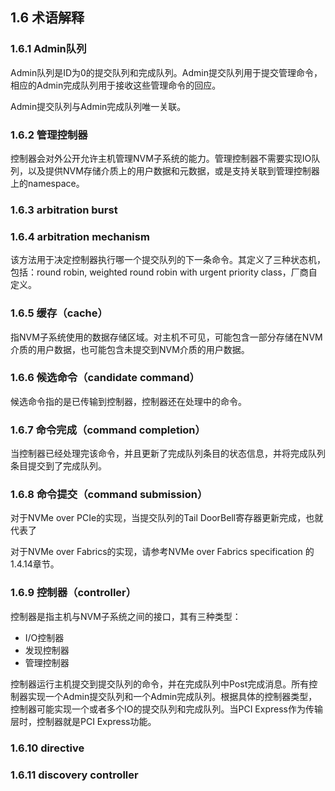 
## 1.6 术语解释
### 1.6.1 Admin队列

Admin队列是ID为0的提交队列和完成队列。Admin提交队列用于提交管理命令，相应的Admin完成队列用于接收这些管理命令的回应。

Admin提交队列与Admin完成队列唯一关联。

### 1.6.2 管理控制器

控制器会对外公开允许主机管理NVM子系统的能力。管理控制器不需要实现IO队列，以及提供NVM存储介质上的用户数据和元数据，或是支持关联到管理控制器上的namespace。

### 1.6.3 **arbitration burst**



### 1.6.4 **arbitration mechanism**

该方法用于决定控制器执行哪一个提交队列的下一条命令。其定义了三种状态机，包括：round robin, weighted round robin with urgent priority class，厂商自定义。

### 1.6.5 缓存（cache）

指NVM子系统使用的数据存储区域。对主机不可见，可能包含一部分存储在NVM介质的用户数据，也可能包含未提交到NVM介质的用户数据。

### 1.6.6 候选命令（**candidate command**）

候选命令指的是已传输到控制器，控制器还在处理中的命令。

### 1.6.7 命令完成（**command completion**） 

当控制器已经处理完该命令，并且更新了完成队列条目的状态信息，并将完成队列条目提交到了完成队列。

### 1.6.8 命令提交（**command submission**）

对于NVMe over PCIe的实现，当提交队列的Tail DoorBell寄存器更新完成，也就代表了

对于NVMe over Fabrics的实现，请参考NVMe over Fabrics specification 的1.4.14章节。

### 1.6.9 控制器（**controller**）

控制器是指主机与NVM子系统之间的接口，其有三种类型：

- I/O控制器
- 发现控制器
- 管理控制器

控制器运行主机提交到提交队列的命令，并在完成队列中Post完成消息。所有控制器实现一个Admin提交队列和一个Admin完成队列。根据具体的控制器类型，控制器可能实现一个或者多个IO的提交队列和完成队列。当PCI Express作为传输层时，控制器就是PCI Express功能。

### 1.6.10 **directive**



### 1.6.11 discovery controller





